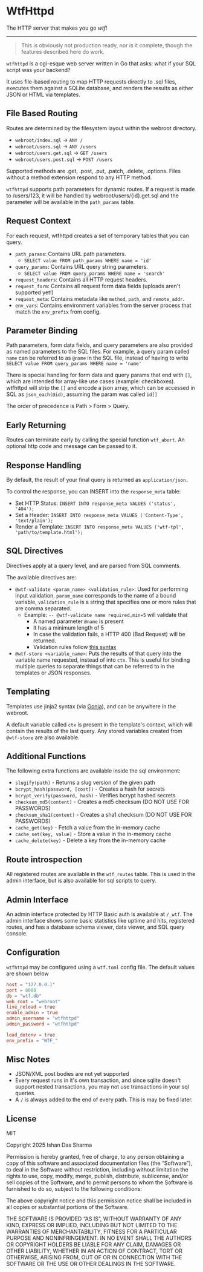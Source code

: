 # WtfHttpd

The HTTP server that makes you go _wtf_!

---

> This is obviously not production ready, nor is it complete, though the features described here do work.

`wtfhttpd` is a cgi-esque web server written in Go that asks: what if your SQL script was your backend?

It uses file-based routing to map HTTP requests directly to .sql files, executes them against a SQLite database, and renders the results as either JSON or HTML via templates.

## File Based Routing

Routes are determined by the filesystem layout within the webroot directory.

- `webroot/index.sql` -> `ANY /`
- `webroot/users.sql` -> `ANY /users`
- `webroot/users.get.sql` -> `GET /users`
- `webroot/users.post.sql` -> `POST /users`

Supported methods are .get, .post, .put, .patch, .delete, .options. Files without a method extension respond to any HTTP method.

`wtfhttpd` supports path parameters for dynamic routes. If a request is made to /users/123, it will be handled by webroot/users/{id}.get.sql and the parameter will be available in the `path_params` table.

## Request Context

For each request, wtfhttpd creates a set of temporary tables that you can query.

- `path_params`: Contains URL path parameters.
  - `SELECT value FROM path_params WHERE name = 'id'`
- `query_params`: Contains URL query string parameters.
  - `SELECT value FROM query_params WHERE name = 'search'`
- `request_headers`: Contains all HTTP request headers.
- `request_form`: Contains all request form data fields (uploads aren't supported yet!)
- `request_meta`: Contains metadata like `method`, `path`, and `remote_addr`.
- `env_vars`: Contains environment variables from the server process that match the `env_prefix` from config.

## Parameter Binding

Path parameters, form data fields, and query parameters are also provided as named parameters to the SQL files.
For example, a query param called `name` can be referred to as `@name` in the SQL file, instead of having to write `SELECT value FROM query_params WHERE name = 'name'`

There is special handling for form data and query params that end with `[]`, which are intended for array-like use cases (example: checkboxes).
wtfhttpd will strip the `[]` and encode a json array, which can be accessed in SQL as `json_each(@id)`, assuming the param was called `id[]`

The order of precedence is Path > Form > Query.

## Early Returning

Routes can terminate early by calling the special function `wtf_abort`.
An optional http code and message can be passed to it.

## Response Handling

By default, the result of your final query is returned as `application/json.`

To control the response, you can INSERT into the `response_meta` table:

- Set HTTP Status: `INSERT INTO response_meta VALUES ('status', '404');`
- Set a Header: `INSERT INTO response_meta VALUES ('Content-Type', 'text/plain');`
- Render a Template: `INSERT INTO response_meta VALUES ('wtf-tpl', 'path/to/template.html');`

## SQL Directives

Directives apply at a query level, and are parsed from SQL comments.

The available directives are:

- `@wtf-validate <param_name> <validation_rule>`: Used for performing input validation. `param_name` corresponds to the name of a bound variable, `validation_rule` is a string that specifies one or more rules that are comma separated.
  - Example: `-- @wtf-validate name required,min=5` will validate that
    - A named parameter `@name` is present
    - It has a minimum length of 5
    - In case the validation fails, a HTTP 400 (Bad Request) will be returned.
    - Validation rules follow [this syntax](https://github.com/go-playground/validator)
- `@wtf-store <variable_name>`: Puts the results of that query into the variable name requested, instead of into `ctx`. This is useful for binding multiple queries to separate things that can be referred to in the templates or JSON responses.

## Templating

Templates use jinja2 syntax (via [Gonja](https://github.com/nikolalohinski/gonja)), and can be anywhere in the webroot.

A default variable called `ctx` is present in the template's context, which will contain the results of the last query.
Any stored variables created from `@wtf-store` are also available.

## Additional Functions

The following extra functions are available inside the sql environment:

- `slugify(path)` - Returns a slug version of the given path
- `bcrypt_hash(password, [cost])` - Creates a hash for secrets
- `bcrypt_verify(password, hash)` - Verifies bcrypt hashed secrets
- `checksum_md5(content)` - Creates a md5 checksum (DO NOT USE FOR PASSWORDS)
- `checksum_sha1(content)` - Creates a sha1 checksum (DO NOT USE FOR PASSWORDS)
- `cache_get(key)` - Fetch a value from the in-memory cache
- `cache_set(key, value)` - Store a value in the in-memory cache
- `cache_delete(key)` - Delete a key from the in-memory cache

## Route introspection

All registered routes are available in the `wtf_routes` table. This is used in the admin interface, but is also available for sql scripts to query.

## Admin Interface

An admin interface protected by HTTP Basic auth is available at `/_wtf`.
The admin interface shows some basic statistics like uptime and hits, registered routes, and has a database schema viewer, data viewer, and SQL query console.

## Configuration

`wtfhttpd` may be configured using a `wtf.toml` config file. The default values are shown below

```toml
host = "127.0.0.1"
port = 8080
db = "wtf.db"
web_root = "webroot"
live_reload = true
enable_admin = true
admin_username = "wtfhttpd"
admin_password = "wtfhttpd"

load_dotenv = true
env_prefix = "WTF_"
```

## Misc Notes

- JSON/XML post bodies are not yet supported
- Every request runs in it's own transaction, and since sqlite doesn't support nested transactions, you may not use transactions in your sql queries.
- A `/` is always added to the end of every path. This is may be fixed later.

## License

MIT

Copyright 2025 Ishan Das Sharma

Permission is hereby granted, free of charge, to any person obtaining a copy of this software and associated documentation files (the “Software”), to deal in the Software without restriction, including without limitation the rights to use, copy, modify, merge, publish, distribute, sublicense, and/or sell copies of the Software, and to permit persons to whom the Software is furnished to do so, subject to the following conditions:

The above copyright notice and this permission notice shall be included in all copies or substantial portions of the Software.

THE SOFTWARE IS PROVIDED “AS IS”, WITHOUT WARRANTY OF ANY KIND, EXPRESS OR IMPLIED, INCLUDING BUT NOT LIMITED TO THE WARRANTIES OF MERCHANTABILITY, FITNESS FOR A PARTICULAR PURPOSE AND NONINFRINGEMENT. IN NO EVENT SHALL THE AUTHORS OR COPYRIGHT HOLDERS BE LIABLE FOR ANY CLAIM, DAMAGES OR OTHER LIABILITY, WHETHER IN AN ACTION OF CONTRACT, TORT OR OTHERWISE, ARISING FROM, OUT OF OR IN CONNECTION WITH THE SOFTWARE OR THE USE OR OTHER DEALINGS IN THE SOFTWARE.
